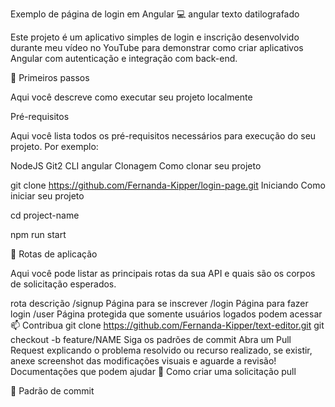 Exemplo de página de login em Angular 💻
angular texto datilografado


Este projeto é um aplicativo simples de login e inscrição desenvolvido durante meu vídeo no YouTube para demonstrar como criar aplicativos Angular com autenticação e integração com back-end.

🚀 Primeiros passos

Aqui você descreve como executar seu projeto localmente

Pré-requisitos

Aqui você lista todos os pré-requisitos necessários para execução do seu projeto. Por exemplo:

NodeJS
Git2
CLI angular
Clonagem
Como clonar seu projeto

git clone https://github.com/Fernanda-Kipper/login-page.git
Iniciando
Como iniciar seu projeto

cd project-name

npm run start

📍 Rotas de aplicação

Aqui você pode listar as principais rotas da sua API e quais são os corpos de solicitação esperados.​

rota	descrição
/signup	Página para se inscrever
/login	Página para fazer login
/user	Página protegida que somente usuários logados podem acessar
📫 Contribua
git clone https://github.com/Fernanda-Kipper/text-editor.git
git checkout -b feature/NAME
Siga os padrões de commit
Abra um Pull Request explicando o problema resolvido ou recurso realizado, se existir, anexe screenshot das modificações visuais e aguarde a revisão!
Documentações que podem ajudar
📝 Como criar uma solicitação pull

💾 Padrão de commit
